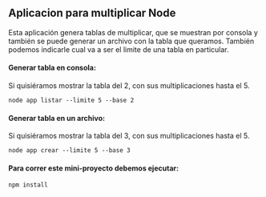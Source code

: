 ## Aplicacion para multiplicar Node

Esta aplicación genera tablas de multiplicar, que se muestran por consola 
y también se puede generar un archivo con la tabla que queramos. También 
podemos indicarle cual va a ser el limite de una tabla en particular.


#### Generar tabla en consola:

Si quisiéramos mostrar la tabla del 2, con sus multiplicaciones hasta el 5.
```
node app listar --limite 5 --base 2
```
#### Generar tabla en un archivo:

Si quisiéramos mostrar la tabla del 3, con sus multiplicaciones hasta el 5.
```
node app crear --limite 5 --base 3
```
#### Para correr este mini-proyecto debemos ejecutar:

```
npm install
```
